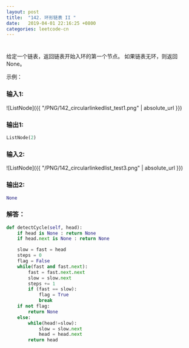 ```yaml
---
layout: post
title:  "142. 环形链表 II "
date:   2019-04-01 22:16:25 +0800
categories: leetcode-cn
---
```

#  

给定一个链表，返回链表开始入环的第一个节点。 如果链表无环，则返回 None。

示例：  

### 输入1:   
![ListNode]({{ "/PNG/142_circularlinkedlist_test1.png" | absolute_url }})

### 输出1:  
```python
ListNode(2)
```

### 输入2:   
![ListNode]({{ "/PNG/142_circularlinkedlist_test3.png" | absolute_url }})

### 输出2:  
```python
None
```

### 解答：  

```python
def detectCycle(self, head):
    if head is None : return None
    if head.next is None : return None

    slow = fast = head
    steps = 0
    flag = False
    while(fast and fast.next):
        fast = fast.next.next
        slow = slow.next
        steps += 1
        if (fast == slow):
            flag = True
            break
    if not flag:
        return None
    else:
        while(head!=slow):
            slow = slow.next
            head = head.next
        return head
```
